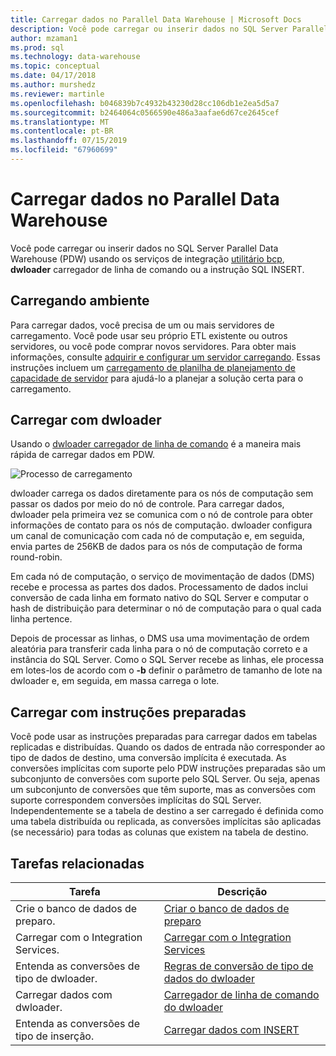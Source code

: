 ```yaml
---
title: Carregar dados no Parallel Data Warehouse | Microsoft Docs
description: Você pode carregar ou inserir dados no SQL Server Parallel Data Warehouse (PDW) usando o utilitário bcp, Integration Services, dwloader ou a instrução SQL INSERT.
author: mzaman1
ms.prod: sql
ms.technology: data-warehouse
ms.topic: conceptual
ms.date: 04/17/2018
ms.author: murshedz
ms.reviewer: martinle
ms.openlocfilehash: b046839b7c4932b43230d28cc106db1e2ea5d5a7
ms.sourcegitcommit: b2464064c0566590e486a3aafae6d67ce2645cef
ms.translationtype: MT
ms.contentlocale: pt-BR
ms.lasthandoff: 07/15/2019
ms.locfileid: "67960699"
---
```

# <a name="loading-data-into-parallel-data-warehouse"></a>Carregar dados no Parallel Data Warehouse
Você pode carregar ou inserir dados no SQL Server Parallel Data Warehouse (PDW) usando os serviços de integração [utilitário bcp](../tools/bcp-utility.md), **dwloader** carregador de linha de comando ou a instrução SQL INSERT.  

## <a name="loading-environment"></a>Carregando ambiente  
Para carregar dados, você precisa de um ou mais servidores de carregamento. Você pode usar seu próprio ETL existente ou outros servidores, ou você pode comprar novos servidores. Para obter mais informações, consulte [adquirir e configurar um servidor carregando](acquire-and-configure-loading-server.md). Essas instruções incluem um [carregamento de planilha de planejamento de capacidade de servidor](loading-server-capacity-planning-worksheet.md) para ajudá-lo a planejar a solução certa para o carregamento.  
  
## <a name="load-with-dwloader"></a>Carregar com dwloader  
Usando o [dwloader carregador de linha de comando](dwloader.md) é a maneira mais rápida de carregar dados em PDW.  
  
![Processo de carregamento](media/loading-process.png "processo de carregamento")  
  
dwloader carrega os dados diretamente para os nós de computação sem passar os dados por meio do nó de controle. Para carregar dados, dwloader pela primeira vez se comunica com o nó de controle para obter informações de contato para os nós de computação. dwloader configura um canal de comunicação com cada nó de computação e, em seguida, envia partes de 256KB de dados para os nós de computação de forma round-robin.  
  
Em cada nó de computação, o serviço de movimentação de dados (DMS) recebe e processa as partes dos dados. Processamento de dados inclui conversão de cada linha em formato nativo do SQL Server e computar o hash de distribuição para determinar o nó de computação para o qual cada linha pertence.  
  
Depois de processar as linhas, o DMS usa uma movimentação de ordem aleatória para transferir cada linha para o nó de computação correto e a instância do SQL Server. Como o SQL Server recebe as linhas, ele processa em lotes-los de acordo com o **-b** definir o parâmetro de tamanho de lote na dwloader e, em seguida, em massa carrega o lote.  

## <a name="load-with-prepared-statements"></a>Carregar com instruções preparadas

Você pode usar as instruções preparadas para carregar dados em tabelas replicadas e distribuídas. Quando os dados de entrada não corresponder ao tipo de dados de destino, uma conversão implícita é executada. As conversões implícitas com suporte pelo PDW instruções preparadas são um subconjunto de conversões com suporte pelo SQL Server. Ou seja, apenas um subconjunto de conversões que têm suporte, mas as conversões com suporte correspondem conversões implícitas do SQL Server. Independentemente se a tabela de destino a ser carregado é definida como uma tabela distribuída ou replicada, as conversões implícitas são aplicadas (se necessário) para todas as colunas que existem na tabela de destino. 

<!-- MISSING LINK
For more information, see [Prepared statements](prepared-statements.md).
-->
  
## <a name="related-tasks"></a>Tarefas relacionadas  
  
|Tarefa|Descrição|  
|--------|---------------|  
|Crie o banco de dados de preparo.|[Criar o banco de dados de preparo](staging-database.md)|  
|Carregar com o Integration Services.|[Carregar com o Integration Services](load-with-ssis.md)|  
|Entenda as conversões de tipo de dwloader.|[Regras de conversão de tipo de dados do dwloader](dwloader-data-type-conversion-rules.md)|  
|Carregar dados com dwloader.|[Carregador de linha de comando do dwloader](dwloader.md)|  
|Entenda as conversões de tipo de inserção.|[Carregar dados com INSERT](load-with-insert.md)|  
 
<!-- MISSING LINKS
## See Also  
[Grant permissions to load data](grant-permissions-to-load-data.md)  
[Common metadata query examles](metadata-query-examples.md)  
  
-->
